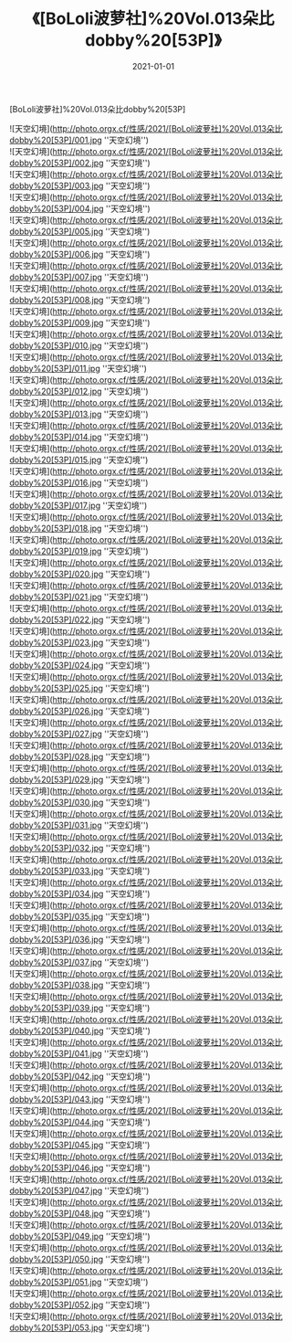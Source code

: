﻿---
layout: post
title: 《[BoLoli波萝社]%20Vol.013朵比dobby%20[53P]》
date: 2021-01-01
img: http://photo.orgx.cf/性感/2021/[BoLoli波萝社]%20Vol.013朵比dobby%20[53P]/000.jpg
tags: [美女,性感,泳衣]
---

[BoLoli波萝社]%20Vol.013朵比dobby%20[53P]



![天空幻境](http://photo.orgx.cf/性感/2021/[BoLoli波萝社]%20Vol.013朵比dobby%20[53P]/001.jpg ''天空幻境'')<br>
![天空幻境](http://photo.orgx.cf/性感/2021/[BoLoli波萝社]%20Vol.013朵比dobby%20[53P]/002.jpg ''天空幻境'')<br>
![天空幻境](http://photo.orgx.cf/性感/2021/[BoLoli波萝社]%20Vol.013朵比dobby%20[53P]/003.jpg ''天空幻境'')<br>
![天空幻境](http://photo.orgx.cf/性感/2021/[BoLoli波萝社]%20Vol.013朵比dobby%20[53P]/004.jpg ''天空幻境'')<br>
![天空幻境](http://photo.orgx.cf/性感/2021/[BoLoli波萝社]%20Vol.013朵比dobby%20[53P]/005.jpg ''天空幻境'')<br>
![天空幻境](http://photo.orgx.cf/性感/2021/[BoLoli波萝社]%20Vol.013朵比dobby%20[53P]/006.jpg ''天空幻境'')<br>
![天空幻境](http://photo.orgx.cf/性感/2021/[BoLoli波萝社]%20Vol.013朵比dobby%20[53P]/007.jpg ''天空幻境'')<br>
![天空幻境](http://photo.orgx.cf/性感/2021/[BoLoli波萝社]%20Vol.013朵比dobby%20[53P]/008.jpg ''天空幻境'')<br>
![天空幻境](http://photo.orgx.cf/性感/2021/[BoLoli波萝社]%20Vol.013朵比dobby%20[53P]/009.jpg ''天空幻境'')<br>
![天空幻境](http://photo.orgx.cf/性感/2021/[BoLoli波萝社]%20Vol.013朵比dobby%20[53P]/010.jpg ''天空幻境'')<br>
![天空幻境](http://photo.orgx.cf/性感/2021/[BoLoli波萝社]%20Vol.013朵比dobby%20[53P]/011.jpg ''天空幻境'')<br>
![天空幻境](http://photo.orgx.cf/性感/2021/[BoLoli波萝社]%20Vol.013朵比dobby%20[53P]/012.jpg ''天空幻境'')<br>
![天空幻境](http://photo.orgx.cf/性感/2021/[BoLoli波萝社]%20Vol.013朵比dobby%20[53P]/013.jpg ''天空幻境'')<br>
![天空幻境](http://photo.orgx.cf/性感/2021/[BoLoli波萝社]%20Vol.013朵比dobby%20[53P]/014.jpg ''天空幻境'')<br>
![天空幻境](http://photo.orgx.cf/性感/2021/[BoLoli波萝社]%20Vol.013朵比dobby%20[53P]/015.jpg ''天空幻境'')<br>
![天空幻境](http://photo.orgx.cf/性感/2021/[BoLoli波萝社]%20Vol.013朵比dobby%20[53P]/016.jpg ''天空幻境'')<br>
![天空幻境](http://photo.orgx.cf/性感/2021/[BoLoli波萝社]%20Vol.013朵比dobby%20[53P]/017.jpg ''天空幻境'')<br>
![天空幻境](http://photo.orgx.cf/性感/2021/[BoLoli波萝社]%20Vol.013朵比dobby%20[53P]/018.jpg ''天空幻境'')<br>
![天空幻境](http://photo.orgx.cf/性感/2021/[BoLoli波萝社]%20Vol.013朵比dobby%20[53P]/019.jpg ''天空幻境'')<br>
![天空幻境](http://photo.orgx.cf/性感/2021/[BoLoli波萝社]%20Vol.013朵比dobby%20[53P]/020.jpg ''天空幻境'')<br>
![天空幻境](http://photo.orgx.cf/性感/2021/[BoLoli波萝社]%20Vol.013朵比dobby%20[53P]/021.jpg ''天空幻境'')<br>
![天空幻境](http://photo.orgx.cf/性感/2021/[BoLoli波萝社]%20Vol.013朵比dobby%20[53P]/022.jpg ''天空幻境'')<br>
![天空幻境](http://photo.orgx.cf/性感/2021/[BoLoli波萝社]%20Vol.013朵比dobby%20[53P]/023.jpg ''天空幻境'')<br>
![天空幻境](http://photo.orgx.cf/性感/2021/[BoLoli波萝社]%20Vol.013朵比dobby%20[53P]/024.jpg ''天空幻境'')<br>
![天空幻境](http://photo.orgx.cf/性感/2021/[BoLoli波萝社]%20Vol.013朵比dobby%20[53P]/025.jpg ''天空幻境'')<br>
![天空幻境](http://photo.orgx.cf/性感/2021/[BoLoli波萝社]%20Vol.013朵比dobby%20[53P]/026.jpg ''天空幻境'')<br>
![天空幻境](http://photo.orgx.cf/性感/2021/[BoLoli波萝社]%20Vol.013朵比dobby%20[53P]/027.jpg ''天空幻境'')<br>
![天空幻境](http://photo.orgx.cf/性感/2021/[BoLoli波萝社]%20Vol.013朵比dobby%20[53P]/028.jpg ''天空幻境'')<br>
![天空幻境](http://photo.orgx.cf/性感/2021/[BoLoli波萝社]%20Vol.013朵比dobby%20[53P]/029.jpg ''天空幻境'')<br>
![天空幻境](http://photo.orgx.cf/性感/2021/[BoLoli波萝社]%20Vol.013朵比dobby%20[53P]/030.jpg ''天空幻境'')<br>
![天空幻境](http://photo.orgx.cf/性感/2021/[BoLoli波萝社]%20Vol.013朵比dobby%20[53P]/031.jpg ''天空幻境'')<br>
![天空幻境](http://photo.orgx.cf/性感/2021/[BoLoli波萝社]%20Vol.013朵比dobby%20[53P]/032.jpg ''天空幻境'')<br>
![天空幻境](http://photo.orgx.cf/性感/2021/[BoLoli波萝社]%20Vol.013朵比dobby%20[53P]/033.jpg ''天空幻境'')<br>
![天空幻境](http://photo.orgx.cf/性感/2021/[BoLoli波萝社]%20Vol.013朵比dobby%20[53P]/034.jpg ''天空幻境'')<br>
![天空幻境](http://photo.orgx.cf/性感/2021/[BoLoli波萝社]%20Vol.013朵比dobby%20[53P]/035.jpg ''天空幻境'')<br>
![天空幻境](http://photo.orgx.cf/性感/2021/[BoLoli波萝社]%20Vol.013朵比dobby%20[53P]/036.jpg ''天空幻境'')<br>
![天空幻境](http://photo.orgx.cf/性感/2021/[BoLoli波萝社]%20Vol.013朵比dobby%20[53P]/037.jpg ''天空幻境'')<br>
![天空幻境](http://photo.orgx.cf/性感/2021/[BoLoli波萝社]%20Vol.013朵比dobby%20[53P]/038.jpg ''天空幻境'')<br>
![天空幻境](http://photo.orgx.cf/性感/2021/[BoLoli波萝社]%20Vol.013朵比dobby%20[53P]/039.jpg ''天空幻境'')<br>
![天空幻境](http://photo.orgx.cf/性感/2021/[BoLoli波萝社]%20Vol.013朵比dobby%20[53P]/040.jpg ''天空幻境'')<br>
![天空幻境](http://photo.orgx.cf/性感/2021/[BoLoli波萝社]%20Vol.013朵比dobby%20[53P]/041.jpg ''天空幻境'')<br>
![天空幻境](http://photo.orgx.cf/性感/2021/[BoLoli波萝社]%20Vol.013朵比dobby%20[53P]/042.jpg ''天空幻境'')<br>
![天空幻境](http://photo.orgx.cf/性感/2021/[BoLoli波萝社]%20Vol.013朵比dobby%20[53P]/043.jpg ''天空幻境'')<br>
![天空幻境](http://photo.orgx.cf/性感/2021/[BoLoli波萝社]%20Vol.013朵比dobby%20[53P]/044.jpg ''天空幻境'')<br>
![天空幻境](http://photo.orgx.cf/性感/2021/[BoLoli波萝社]%20Vol.013朵比dobby%20[53P]/045.jpg ''天空幻境'')<br>
![天空幻境](http://photo.orgx.cf/性感/2021/[BoLoli波萝社]%20Vol.013朵比dobby%20[53P]/046.jpg ''天空幻境'')<br>
![天空幻境](http://photo.orgx.cf/性感/2021/[BoLoli波萝社]%20Vol.013朵比dobby%20[53P]/047.jpg ''天空幻境'')<br>
![天空幻境](http://photo.orgx.cf/性感/2021/[BoLoli波萝社]%20Vol.013朵比dobby%20[53P]/048.jpg ''天空幻境'')<br>
![天空幻境](http://photo.orgx.cf/性感/2021/[BoLoli波萝社]%20Vol.013朵比dobby%20[53P]/049.jpg ''天空幻境'')<br>
![天空幻境](http://photo.orgx.cf/性感/2021/[BoLoli波萝社]%20Vol.013朵比dobby%20[53P]/050.jpg ''天空幻境'')<br>
![天空幻境](http://photo.orgx.cf/性感/2021/[BoLoli波萝社]%20Vol.013朵比dobby%20[53P]/051.jpg ''天空幻境'')<br>
![天空幻境](http://photo.orgx.cf/性感/2021/[BoLoli波萝社]%20Vol.013朵比dobby%20[53P]/052.jpg ''天空幻境'')<br>
![天空幻境](http://photo.orgx.cf/性感/2021/[BoLoli波萝社]%20Vol.013朵比dobby%20[53P]/053.jpg ''天空幻境'')<br>